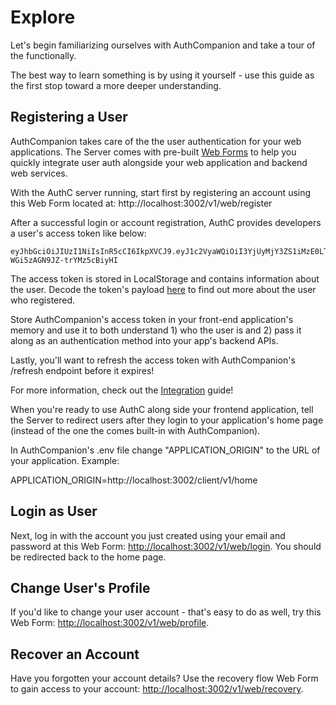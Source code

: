 # Explore

Let's begin familiarizing ourselves with AuthCompanion and take a tour of the functionally. 

The best way to learn something is by using it yourself - use this guide as the first stop toward a more deeper understanding. 

## Registering a User

AuthCompanion takes care of the the user authentication for your web applications. The Server comes with pre-built [Web Forms](./webforms.md) to help you quickly integrate user auth alongside your web application and backend web services.

With the AuthC server running, start first by registering an account using this Web Form located at: http://localhost:3002/v1/web/register

After a successful login or account registration, AuthC provides developers a user's access token like below:

```
eyJhbGciOiJIUzI1NiIsInR5cCI6IkpXVCJ9.eyJ1c2VyaWQiOiI3YjUyMjY3ZS1iMzE0LTQ5N2ItYjdkZC00YTk4NTFiMGUzZWQiLCJuYW1lIjoiQXV0aHkgUGVyc29uIiwiZW1haWwiOiJoZWxsb193b3JsZEBhdXRoY29tcGFuaW9uLmNvbSIsImlhdCI6MTY1OTE0NzczOCwiZXhwIjoxNjU5MTUxMzM4fQ.361v5zBBGStcov1g6Z-WGi5zAGN9JZ-trYMz5cBiyHI
```

The access token is stored in LocalStorage and contains information about the user. Decode the token's payload
[here](https://jwt.io/#debugger-io?token=eeyJhbGciOiJIUzI1NiIsInR5cCI6IkpXVCJ9.eyJ1c2VyaWQiOiI3YjUyMjY3ZS1iMzE0LTQ5N2ItYjdkZC00YTk4NTFiMGUzZWQiLCJuYW1lIjoiQXV0aHkgUGVyc29uIiwiZW1haWwiOiJoZWxsb193b3JsZEBhdXRoY29tcGFuaW9uLmNvbSIsImlhdCI6MTY1OTE0NzczOCwiZXhwIjoxNjU5MTUxMzM4fQ.361v5zBBGStcov1g6Z-WGi5zAGN9JZ-trYMz5cBiyHI)
to find out more about the user who registered.

Store AuthCompanion's access token in your front-end application's memory and use it to both understand 1) who the user is and 2) pass it along as an authentication method into your app's backend APIs.

Lastly, you'll want to refresh the access token with AuthCompanion's /refresh
endpoint before it expires!

For more information, check out the [Integration](./webforms.md) guide! 

When you're ready to use AuthC along side your frontend application, tell the Server to redirect users after they login to your application's home page (instead of the one the comes built-in with
AuthCompanion).

In AuthCompanion's .env file change "APPLICATION_ORIGIN" to the URL of your
application. Example:

APPLICATION_ORIGIN=http://localhost:3002/client/v1/home

## Login as User

Next, log in with the account you just created using your email and password at
this Web Form:
[http://localhost:3002/v1/web/login](http://localhost:3002/v1/web/login). You
should be redirected back to the home page.

## Change User's Profile

If you'd like to change your user account - that's easy to do as well, try this
Web Form:
[http://localhost:3002/v1/web/profile](http://localhost:3002/v1/web/profile).

## Recover an Account

Have you forgotten your account details? Use the recovery flow Web Form to gain
access to your account:
[http://localhost:3002/v1/web/recovery](http://localhost:3002/v1/web/recovery).
